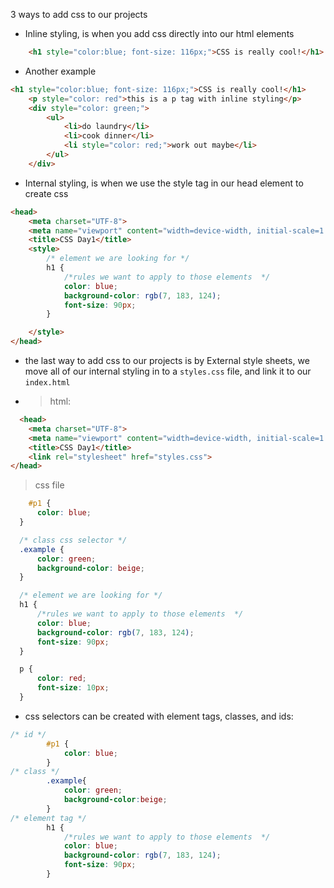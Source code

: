 3 ways to add css to our projects 
- Inline styling, is when you add css directly into our html elements

```html
    <h1 style="color:blue; font-size: 116px;">CSS is really cool!</h1>
```

- Another example 
```html
<h1 style="color:blue; font-size: 116px;">CSS is really cool!</h1>
    <p style="color: red">this is a p tag with inline styling</p>
    <div style="color: green;">
        <ul>
            <li>do laundry</li>
            <li>cook dinner</li>
            <li style="color: red;">work out maybe</li>
        </ul>
    </div>

```

- Internal styling, is when we use the style tag in our head element to create css
```html
<head>
    <meta charset="UTF-8">
    <meta name="viewport" content="width=device-width, initial-scale=1.0">
    <title>CSS Day1</title>
    <style>
        /* element we are looking for */
        h1 {
            /*rules we want to apply to those elements  */
            color: blue;
            background-color: rgb(7, 183, 124);
            font-size: 90px;
        }

    </style>
</head>

```

- the last way to add css to our projects is by External style sheets, we move all of our internal styling in to a `styles.css` file, and link it to our `index.html`
- >html:
```html
  <head>
    <meta charset="UTF-8">
    <meta name="viewport" content="width=device-width, initial-scale=1.0">
    <title>CSS Day1</title>
    <link rel="stylesheet" href="styles.css">
</head>

```
  >css file

```css
    #p1 {
      color: blue;
  }

  /* class css selector */
  .example {
      color: green;
      background-color: beige;
  }

  /* element we are looking for */
  h1 {
      /*rules we want to apply to those elements  */
      color: blue;
      background-color: rgb(7, 183, 124);
      font-size: 90px;
  }

  p {
      color: red;
      font-size: 10px;
  }

```

- css selectors can be created with element tags, classes, and ids:
```css 
/* id */
        #p1 {
            color: blue;
        }
/* class */
        .example{
            color: green;
            background-color:beige;
        }
/* element tag */
        h1 {
            /*rules we want to apply to those elements  */
            color: blue;
            background-color: rgb(7, 183, 124);
            font-size: 90px;
        }

```


